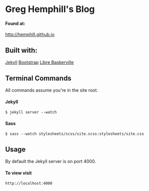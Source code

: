 Greg Hemphill's Blog
====================

#### Found at:
http://hemphill.github.io

## Built with: 
[Jekyll](http://jekyllrb.com)
[Bootstrap](http://getbootstrap.com)
[Libre Baskerville](http://www.fontsquirrel.com/fonts/libre-baskerville)

## Terminal Commands

All commands assume you're in the site root.

#### Jekyll

    $ jekyll server --watch

#### Sass

    $ sass --watch stylesheets/scss/site.scss:stylesheets/site.css

## Usage

By default the Jekyll server is on port 4000. 

#### To view visit 
    
    http://localhost:4000

